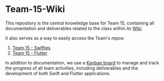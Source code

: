 # Team-15-Wiki
This repository is the central knowledge base for Team 15, containing all documentation and deliverables related to the class within its [Wiki](https://github.com/fedemelo/Team-15-Wiki/wiki).

It also serves as a way to easily access the Team's repos:
1. [Team 15 - Swifties](https://github.com/fedemelo/team-15-swifties)
2. [Team 15 - Flutter](https://github.com/ernestocpc/Team-15-404NameNotFound)

In addition to documentation, we use a [Kanban board](https://github.com/users/fedemelo/projects/5) to manage and track the progress of all team activities, including deliverables and the development of both Swift and Flutter applications.
